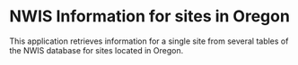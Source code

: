 # NWIS Information for sites in Oregon
This application retrieves information for a single site from several tables of the NWIS database for sites located in Oregon.

